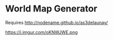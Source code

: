 # World Map Generator

Requires
http://nodename.github.io/as3delaunay/

https://i.imgur.com/oKNWJWE.png

